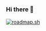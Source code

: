 ### Hi there 👋

[![roadmap.sh](https://api.roadmap.sh/v1-badge/tall/65119ebc3dc8db4c64ba3606?variant=dark)](https://roadmap.sh)

<!--
**clujan-bdb/clujan-bdb** is a ✨ _special_ ✨ repository because its `README.md` (this file) appears on your GitHub profile.

Here are some ideas to get you started:

- 🔭 I’m currently working on ...
- 🌱 I’m currently learning ...
- 👯 I’m looking to collaborate on ...
- 🤔 I’m looking for help with ...
- 💬 Ask me about ...
- 📫 How to reach me: ...
- 😄 Pronouns: ...
- ⚡ Fun fact: ...
-->
